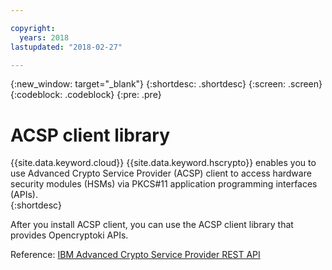 ```yaml
---

copyright:
  years: 2018
lastupdated: "2018-02-27"

---
```


{:new_window: target="_blank"}
{:shortdesc: .shortdesc}
{:screen: .screen}
{:codeblock: .codeblock}
{:pre: .pre}

# ACSP client library

{{site.data.keyword.cloud}} {{site.data.keyword.hscrypto}} enables you to use Advanced Crypto Service Provider (ACSP) client to access hardware security modules (HSMs) via PKCS#11 application programming interfaces (APIs).  
{:shortdesc}

After you install ACSP client, you can use the ACSP client library that provides Opencryptoki APIs.

Reference: [IBM Advanced Crypto Service Provider REST API](ftp://public.dhe.ibm.com/s390/zos/icsf/acprest/ACSP-REST-Installation-and-Usage-Guide-v1.pdf)
